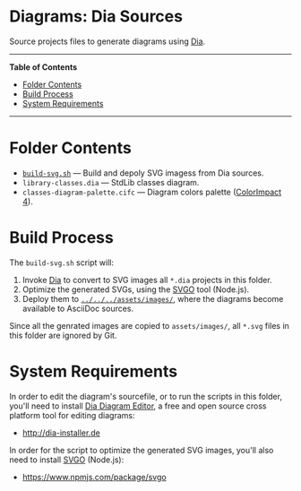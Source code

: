 # Diagrams: Dia Sources

Source projects files to generate diagrams using [Dia].

-----

**Table of Contents**

<!-- MarkdownTOC autolink="true" bracket="round" autoanchor="false" lowercase="only_ascii" uri_encoding="true" levels="1,2,3" -->

- [Folder Contents](#folder-contents)
- [Build Process](#build-process)
- [System Requirements](#system-requirements)

<!-- /MarkdownTOC -->

-----


# Folder Contents

- [`build-svg.sh`](./build-svg.sh) — Build and depoly SVG imagess from Dia sources.
- `library-classes.dia` — StdLib classes diagram.
- `classes-diagram-palette.cifc` — Diagram colors palette ([ColorImpact 4]).


# Build Process

The `build-svg.sh` script will:

1. Invoke [Dia] to convert to SVG images all `*.dia` projects in this folder.
2. Optimize the generated SVGs, using the [SVGO] tool (Node.js).
3. Deploy them to [`../../../assets/images/`][assets/images/], where the diagrams become available to AsciiDoc sources.

Since all the genrated images are copied to `assets/images/`, all `*.svg` files in this folder are ignored by Git.

# System Requirements

In order to edit the diagram's sourcefile, or to run the scripts in this folder, you'll need to install [Dia Diagram Editor], a free and open source cross platform tool for editing diagrams:

- http://dia-installer.de

In order for the script to optimize the generated SVG images, you'll also need to install [SVGO]  (Node.js):

- https://www.npmjs.com/package/svgo

<!-----------------------------------------------------------------------------
                               REFERENCE LINKS
------------------------------------------------------------------------------>

[assets/images/]: ../../../assets/images/ "Naviate to folder"

<!-- 3rd Party Tools -->

[Dia]: http://dia-installer.de/ "Visit Dia's website"
[Dia Diagram Editor]: http://dia-installer.de/ "Visit Dia's website"

[SVGO]: https://www.npmjs.com/package/svgo "Visit SVGO page at NPM"

[ColorImpact 4]: https://tigercolor.com/ "Visit ColorImpact website"

<!-- EOF -->
